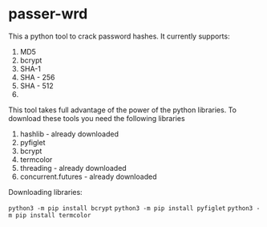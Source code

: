 # passer-wrd

This a python tool to crack password hashes.
It currently supports:
1. MD5
2. bcrypt
3. SHA-1
4. SHA - 256
5. SHA - 512
6. 

This tool takes full advantage of the power of the python libraries. 
To download these tools you need the following libraries

1. hashlib - already downloaded
2. pyfiglet 
3. bcrypt
4. termcolor
5. threading - already downloaded
6. concurrent.futures - already downloaded

Downloading libraries:

``` python3 -m pip install bcrypt ```
``` python3 -m pip install pyfiglet ```
``` python3 -m pip install termcolor ```

 
